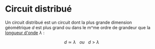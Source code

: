 # Circuit distribué

Un circuit distribué est un circuit dont la plus grande dimension géométrique $d$ est plus grand ou dans le m^me ordre de grandeur que la [longueur d'onde](Longueur%20d'onde.md) $\lambda$ :

$$d \simeq \lambda \ \ \ ou \ \ \ d > \lambda$$